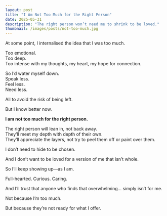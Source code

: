 ```yaml
---
layout: post
title: "I Am Not Too Much for the Right Person"
date: 2025-05-31
description: "The right person won’t need me to shrink to be loved."
thumbnail: /images/posts/not-too-much.jpg
---
```


At some point, I internalised the idea that I was too much.

Too emotional.  
Too deep.  
Too intense with my thoughts, my heart, my hope for connection.

So I’d water myself down.  
Speak less.  
Feel less.  
Need less.

All to avoid the risk of being left.

But I know better now.

**I am not too much for the right person.**

The right person will lean in, not back away.  
They’ll meet my depth with depth of their own.  
They’ll appreciate the layers, not try to peel them off or paint over them.

I don’t need to hide to be chosen.

And I don’t want to be loved for a version of me that isn’t whole.

So I’ll keep showing up—as I am.

Full-hearted. Curious. Caring.

And I’ll trust that anyone who finds that overwhelming… simply isn’t for me.

Not because I’m too much.

But because they’re not ready for what I offer.
